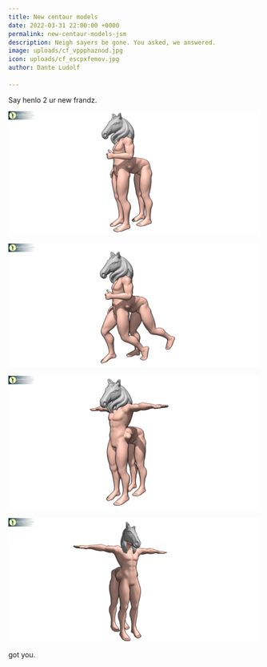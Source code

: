 ```yaml
---
title: New centaur models
date: 2022-03-31 22:00:00 +0000
permalink: new-centaur-models-jsm
description: Neigh sayers be gone. You asked, we answered.
image: uploads/cf_vppphaznod.jpg
icon: uploads/cf_escpxfemov.jpg
author: Dante Ludolf

---
```

Say henlo 2 ur new frandz.

![centaur 1](uploads/cf_jqroloojoa.png)

![centaur 2](uploads/cf_yctgmqvawz.png)

![centaur 3](uploads/cf_ujbjznhttu.png)

![centaur 4](uploads/cf_nnzqpzzskm.png)

got you. 